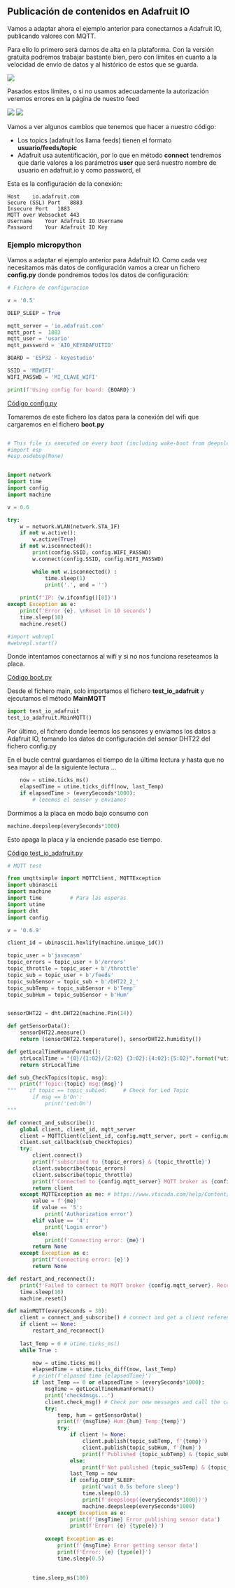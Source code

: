 ## Publicación de contenidos en Adafruit IO

Vamos a adaptar ahora el ejemplo anterior para conectarnos a Adafruit IO, publicando valores con MQTT. 

Para ello lo primero será darnos de alta en la plataforma. Con la versión gratuita podremos trabajar bastante bien, pero con límites en cuanto a la velocidad de envío de datos y al histórico de estos que se guarda.

![](./images/adafruitIO_feedsLimits.png)

Pasados estos límites, o si no usamos adecuadamente la autorización veremos errores en la página de nuestro feed

![](./images/adafruitIO_LimitExceed.png)
![](./images/adafruitIO_feedError.png)

Vamos a ver algunos cambios que tenemos que hacer a nuestro código:

* Los topics (adafruit los llama feeds) tienen el formato **usuario/feeds/topic**
* Adafruit usa autentificación, por lo que en método **connect** tendremos que darle valores a los parámetros **user** que será nuestro nombre de usuario en adafruit.io y como password, el 

Esta es la configuración de la conexión:

```
Host	io.adafruit.com
Secure (SSL) Port	8883
Insecure Port	1883
MQTT over Websocket	443
Username	Your Adafruit IO Username
Password	Your Adafruit IO Key
```

### Ejemplo micropython

Vamos a adaptar el ejemplo anterior para Adafruit IO. Como cada vez necesitamos más datos de configuración vamos a crear un fichero **config.py** donde pondremos todos los datos de configuración:

```python
# Fichero de configuracion

v = '0.5'

DEEP_SLEEP = True

mqtt_server = 'io.adafruit.com'
mqtt_port =  1883
mqtt_user = 'usario'
mqtt_password = 'AIO_KEYADAFUITIO'

BOARD = 'ESP32 - keyestudio'

SSID = 'MIWIFI'
WIFI_PASSWD = 'MI_CLAVE_WIFI'

print(f'Using config for board: {BOARD}')
```

[Código config.py](https://raw.githubusercontent.com/javacasm/CursoMicropython/master/codigo/mqtt_adafruit_io/config.py)

Tomaremos de este fichero los datos para la conexión del wifi que cargaremos en el fichero **boot.py**

```python

# This file is executed on every boot (including wake-boot from deepsleep)
#import esp
#esp.osdebug(None)


import network
import time
import config
import machine

v = 0.6

try:
    w = network.WLAN(network.STA_IF)
    if not w.active():
        w.active(True)
    if not w.isconnected():
        print(config.SSID, config.WIFI_PASSWD)
        w.connect(config.SSID, config.WIFI_PASSWD)

        while not w.isconnected() :
            time.sleep(1)
            print('.', end = '')
        
    print(f'IP: {w.ifconfig()[0]}')
except Exception as e:
    print(f'Error {e}. \nReset in 10 seconds')
    time.sleep(10)
    machine.reset()

#import webrepl
#webrepl.start()


```

Donde intentamos conectarnos al wifi y si no nos funciona reseteamos la placa.

[Código boot.py](https://raw.githubusercontent.com/javacasm/CursoMicropython/master/codigo/mqtt_adafruit_io/boot.py)


Desde el fichero main, solo importamos el fichero **test_io_adafruit** y ejecutamos el método **MainMQTT**

```python
import test_io_adafruit
test_io_adafruit.MainMQTT()

```

Por último, el fichero donde leemos los sensores y enviamos los datos a Adafruit IO, tomando los datos de configuración del sensor DHT22 del fichero config.py

En el bucle central guardamos el tiempo de la última lectura y hasta que no sea mayor al de la siguiente lectura ...

```python
    now = utime.ticks_ms()
    elapsedTime = utime.ticks_diff(now, last_Temp)
    if elapsedTime > (everySeconds*1000):
        # leeemos el sensor y enviamos
```


Dormimos a la placa en modo bajo consumo con 

```python
machine.deepsleep(everySeconds*1000)
```

Esto apaga la placa y la enciende pasado ese tiempo.

[Código test_io_adafruit.py](https://raw.githubusercontent.com/javacasm/CursoMicropython/master/codigo/mqtt_adafruit_io/test_io_adafruit.py)

```python
# MQTT test 

from umqttsimple import MQTTClient, MQTTException
import ubinascii
import machine
import time         # Para las esperas
import utime
import dht
import config

v = '0.6.9'

client_id = ubinascii.hexlify(machine.unique_id())

topic_user = b'javacasm'
topic_errors = topic_user + b'/errors'
topic_throttle = topic_user + b'/throttle'
topic_sub = topic_user + b'/feeds'
topic_subSensor = topic_sub + b'/DHT22_2_'
topic_subTemp = topic_subSensor + b'Temp'
topic_subHum = topic_subSensor + b'Hum'


sensorDHT22 = dht.DHT22(machine.Pin(14))

def getSensorData():
    sensorDHT22.measure()
    return (sensorDHT22.temperature(), sensorDHT22.humidity())

def getLocalTimeHumanFormat():
    strLocalTime = "{0}/{1:02}/{2:02} {3:02}:{4:02}:{5:02}".format(*utime.localtime(utime.time())[0:6])
    return strLocalTime

def sub_CheckTopics(topic, msg):
    print(f'Topic:{topic} msg:{msg}')
"""    if topic == topic_subLed:     # Check for Led Topic
        if msg == b'On':
            print('Led:On')
"""

def connect_and_subscribe():
    global client, client_id, mqtt_server
    client = MQTTClient(client_id, config.mqtt_server, port = config.mqtt_port, user = config.mqtt_user, password = config.mqtt_password)
    client.set_callback(sub_CheckTopics)
    try:
        client.connect()
        print(f'subscribed to {topic_errors} & {topic_throttle}')
        client.subscribe(topic_errors)
        client.subscribe(topic_throttle)
        print(f'Connected to {config.mqtt_server} MQTT broker as {config.mqtt_user}' )
        return client
    except MQTTException as me: # https://www.vtscada.com/help/Content/D_Tags/D_MQTT_ErrMsg.htm
        value = f'{me}'
        if value == '5':
            print('Authorization error')
        elif value == '4':
            print('Login error')
        else:
            print(f'Connecting error: {me}')
        return None        
    except Exception as e:
        print(f'Connecting error: {e}')
        return None    

def restart_and_reconnect():
    print(f'Failed to connect to MQTT broker {config.mqtt_server}. Reconnecting...')
    time.sleep(10)
    machine.reset()

def mainMQTT(everySeconds = 30):
    client = connect_and_subscribe() # connect and get a client reference
    if client == None:
        restart_and_reconnect()
        
    last_Temp = 0 # utime.ticks_ms()
    while True :

        now = utime.ticks_ms()
        elapsedTime = utime.ticks_diff(now, last_Temp)
        # print(f'elpased time {elapsedTime}')
        if last_Temp == 0 or elapsedTime > (everySeconds*1000):
            msgTime = getLocalTimeHumanFormat()
            print('check4msgs...')
            client.check_msg() # Check por new messages and call the callBack function            
            try:
                temp, hum = getSensorData()
                print(f'{msgTime} Hum:{hum} Temp:{temp}')
                try:
                    if client != None:
                        client.publish(topic_subTemp, f'{temp}')
                        client.publish(topic_subHum, f'{hum}')
                        print(f'Published {topic_subTemp} & {topic_subHum}')
                    else:
                        print(f'Not published {topic_subTemp} & {topic_subHum}')
                    last_Temp = now
                    if config.DEEP_SLEEP:
                        print('wait 0.5s before sleep')
                        time.sleep(0.5)
                        print(f'deepsleep({everySeconds*1000})')
                        machine.deepsleep(everySeconds*1000)
                except Exception as e:
                    print(f'{msgTime} Error publishing sensor data')
                    print(f'Error: {e} {type(e)}')
                    
            except Exception as e:
                print(f'{msgTime} Error getting sensor data')
                print(f'Error: {e} {type(e)}')
                time.sleep(0.5)
                
            
        time.sleep_ms(100)
        

```


